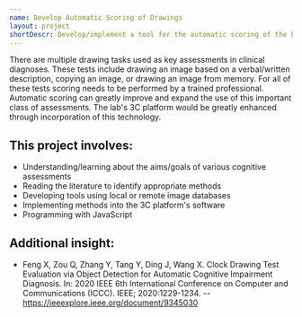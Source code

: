 ```yaml
---
name: Develop Automatic Scoring of Drawings
layout: project
shortDescr: Develop/implement a tool for the automatic scoring of the hand-drawn cognitive tests
---
```


There are multiple drawing tasks used as key assessments in clinical diagnoses. These tests include drawing an image based on a verbal/written description, copying an image, or drawing an image from memory. For all of these tests scoring needs to be performed by a trained professional. Automatic scoring can greatly improve and expand the use of this important class of assessments. The lab's 3C platform would be greatly enhanced through incorporation of this technology. 

## This project involves:
- Understanding/learning about the aims/goals of various cognitive assessments
- Reading the literature to identify appropriate methods 
- Developing tools using local or remote image databases
- Implementing methods into the 3C platform's software
- Programming with JavaScript
 
## Additional insight:
- Feng X, Zou Q, Zhang Y, Tang Y, Ding J, Wang X. Clock Drawing Test Evaluation via Object Detection for Automatic Cognitive Impairment Diagnosis. In: 2020 IEEE 6th International Conference on Computer and Communications (ICCC). IEEE; 2020:1229-1234.
-- https://ieeexplore.ieee.org/document/9345030
